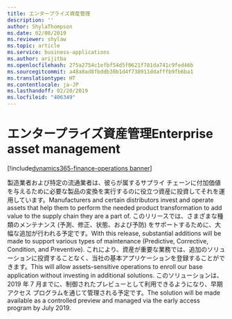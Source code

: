 ```yaml
---
title: エンタープライズ資産管理
description: ''
author: ShylaThompson
ms.date: 02/08/2019
ms.reviewer: shylaw
ms.topic: article
ms.service: business-applications
ms.author: arijitba
ms.openlocfilehash: 275a2754c1efbf54d5f0621f781da741c9fed46b
ms.sourcegitcommit: a48a8ad8fbddb30b1d4f738911ddafffb9fb6ba1
ms.translationtype: HT
ms.contentlocale: ja-JP
ms.lasthandoff: 02/20/2019
ms.locfileid: "406349"
---
```

#  <a name="enterprise-asset-management"></a><span data-ttu-id="51084-102">エンタープライズ資産管理</span><span class="sxs-lookup"><span data-stu-id="51084-102">Enterprise asset management</span></span>
[!include[dynamics365-finance-operations banner](../includes/dynamics365-finance-operations.md)]

<span data-ttu-id="51084-103">製造業者および特定の流通業者は、彼らが属するサプライ チェーンに付加価値を与えるために必要な製品の変換を実行するのに役立つ資産に投資してそれを運用しています。</span><span class="sxs-lookup"><span data-stu-id="51084-103">Manufacturers and certain distributors invest and operate assets that help them to perform the needed product transformation to add value to the supply chain they are a part of.</span></span> <span data-ttu-id="51084-104">このリリースでは、さまざまな種類のメンテナンス (予測、修正、状態、および予防) をサポートするために、大幅な追加が行われる予定です。</span><span class="sxs-lookup"><span data-stu-id="51084-104">With this release, substantial additions will be made to support various types of maintenance (Predictive, Corrective, Condition, and Preventive).</span></span> <span data-ttu-id="51084-105">これにより、資産が重要な業務では、追加のソリューションに投資することなく、当社の基本アプリケーションを登録することができます。</span><span class="sxs-lookup"><span data-stu-id="51084-105">This will allow assets-sensitive operations to enroll our base application without investing in additional solutions.</span></span> <span data-ttu-id="51084-106">このソリューションは、2019 年 7 月までに、制御されたプレビューとして利用できるようになり、早期アクセス プログラムを通じて管理される予定です。</span><span class="sxs-lookup"><span data-stu-id="51084-106">The solution will be made available as a controlled preview and managed via the early access program by July 2019.</span></span>
